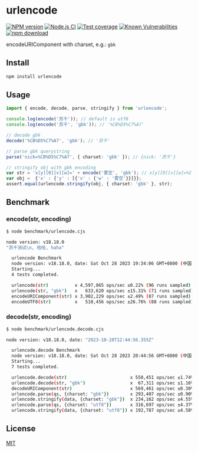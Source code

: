 # urlencode

[![NPM version][npm-image]][npm-url]
[![Node.js CI](https://github.com/node-modules/urlencode/actions/workflows/nodejs.yml/badge.svg)](https://github.com/node-modules/urllib/actions/workflows/nodejs.yml)
[![Test coverage][codecov-image]][codecov-url]
[![Known Vulnerabilities][snyk-image]][snyk-url]
[![npm download][download-image]][download-url]

[npm-image]: https://img.shields.io/npm/v/urlencode.svg?style=flat-square
[npm-url]: https://npmjs.org/package/urlencode
[codecov-image]: https://codecov.io/gh/node-modules/urlencode/branch/master/graph/badge.svg
[codecov-url]: https://codecov.io/gh/node-modules/urlencode
[snyk-image]: https://snyk.io/test/npm/urlencode/badge.svg?style=flat-square
[snyk-url]: https://snyk.io/test/npm/urlencode
[download-image]: https://img.shields.io/npm/dm/urlencode.svg?style=flat-square
[download-url]: https://npmjs.org/package/urlencode

encodeURIComponent with charset, e.g.: `gbk`

## Install

```bash
npm install urlencode
```

## Usage

```ts
import { encode, decode, parse, stringify } from 'urlencode';

console.log(encode('苏千')); // default is utf8
console.log(encode('苏千', 'gbk')); // '%CB%D5%C7%A7'

// decode gbk
decode('%CB%D5%C7%A7', 'gbk'); // '苏千'

// parse gbk querystring
parse('nick=%CB%D5%C7%A7', { charset: 'gbk' }); // {nick: '苏千'}

// stringify obj with gbk encoding
var str = 'x[y][0][v][w]=' + encode('雾空', 'gbk'); // x[y][0][v][w]=%CE%ED%BF%D5
var obj =  {'x' : {'y' : [{'v' : {'w' : '雾空'}}]}};
assert.equal(urlencode.stringify(obj, { charset: 'gbk' }, str);
```

## Benchmark

### encode(str, encoding)

```bash
$ node benchmark/urlencode.cjs

node version: v18.18.0
"苏千测试\n, 哈哈, haha"

  urlencode Benchmark
  node version: v18.18.0, date: Sat Oct 28 2023 19:34:06 GMT+0800 (中国标准时间)
  Starting...
  4 tests completed.

  urlencode(str)          x 4,597,865 ops/sec ±0.22% (96 runs sampled)
  urlencode(str, "gbk")   x   633,620 ops/sec ±15.31% (71 runs sampled)
  encodeURIComponent(str) x 3,902,229 ops/sec ±2.49% (87 runs sampled)
  encodeUTF8(str)         x   510,456 ops/sec ±26.76% (88 runs sampled)
```

### decode(str, encoding)

```bash
$ node benchmark/urlencode.decode.cjs

node version: v18.18.0, date: "2023-10-28T12:44:56.355Z"

  urlencode.decode Benchmark
  node version: v18.18.0, date: Sat Oct 28 2023 20:44:56 GMT+0800 (中国标准时间)
  Starting...
  7 tests completed.

  urlencode.decode(str)                        x 550,451 ops/sec ±1.74% (98 runs sampled)
  urlencode.decode(str, "gbk")                 x  67,311 ops/sec ±1.16% (96 runs sampled)
  decodeURIComponent(str)                      x 569,461 ops/sec ±0.30% (93 runs sampled)
  urlencode.parse(qs, {charset: "gbk"})        x 293,407 ops/sec ±0.90% (97 runs sampled)
  urlencode.stringify(data, {charset: "gbk"})  x 234,162 ops/sec ±4.55% (75 runs sampled)
  urlencode.parse(qs, {charset: "utf8"})       x 316,697 ops/sec ±4.37% (78 runs sampled)
  urlencode.stringify(data, {charset: "utf8"}) x 192,787 ops/sec ±4.58% (80 runs sampled)
```

## License

[MIT](LICENSE.txt)
